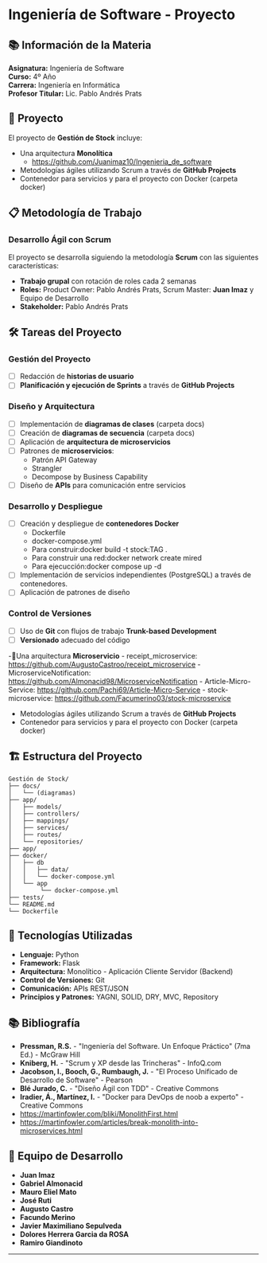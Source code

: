 # Ingeniería de Software - Proyecto

## 📚 Información de la Materia

**Asignatura:** Ingeniería de Software  
**Curso:** 4º Año  
**Carrera:** Ingeniería en Informática  
**Profesor Titular:** Lic. Pablo Andrés Prats  

## 🎯 Proyecto

El proyecto de **Gestión de Stock**  incluye:

- Una arquitectura **Monolítica** 
    - https://github.com/Juanimaz10/Ingenieria_de_software
- Metodologías ágiles utilizando Scrum a través de **GitHub Projects**
- Contenedor para servicios y para el proyecto con Docker (carpeta docker)

## 📋 Metodología de Trabajo

### Desarrollo Ágil con Scrum

El proyecto se desarrolla siguiendo la metodología **Scrum** con las siguientes características:

- **Trabajo grupal** con rotación de roles cada 2 semanas
- **Roles:** Product Owner: Pablo Andrés Prats, Scrum Master: **Juan Imaz** y Equipo de Desarrollo
- **Stakeholder:** Pablo Andrés Prats

## 🛠️ Tareas del Proyecto

### Gestión del Proyecto
- [ ] Redacción de **historias de usuario**
- [ ] **Planificación y ejecución de Sprints** a través de **GitHub Projects**

### Diseño y Arquitectura
- [ ] Implementación de **diagramas de clases** (carpeta docs)
- [ ] Creación de **diagramas de secuencia** (carpeta docs)
- [ ] Aplicación de **arquitectura de microservicios**
- [ ] Patrones de **microservicios**:
    - Patrón API Gateway
    - Strangler
    - Decompose by Business Capability
- [ ] Diseño de **APIs** para comunicación entre servicios

### Desarrollo y Despliegue
- [ ] Creación y despliegue de **contenedores Docker**
    - Dockerfile
    - docker-compose.yml
    - Para construir:docker build -t stock:TAG .
    - Para construir una red:docker network create mired
    - Para ejecucción:docker compose up -d
- [ ] Implementación de servicios independientes (PostgreSQL) a través de contenedores.
- [ ] Aplicación de patrones de diseño

### Control de Versiones
- [ ] Uso de **Git** con flujos de trabajo **Trunk-based Development**
- [ ] **Versionado** adecuado del código

 -🎯Una arquitectura **Microservicio** 
    - receipt_microservice: https://github.com/AugustoCastroo/receipt_microservice
    - MicroserviceNotification: https://github.com/Almonacid98/MicroserviceNotification
    - Article-Micro-Service: https://github.com/Pachi69/Article-Micro-Service
    - stock-microservice: https://github.com/Facumerino03/stock-microservice
- Metodologías ágiles utilizando Scrum a través de **GitHub Projects**
- Contenedor para servicios y para el proyecto con Docker (carpeta docker)

## 🏗️ Estructura del Proyecto

```
Gestión de Stock/
├── docs/
│   └── (diagramas)
├── app/
│   ├── models/
│   ├── controllers/
│   ├── mappings/
│   ├── services/
│   ├── routes/
│   └── repositories/
├── app/
├── docker/
│   ├── db
│   │   ├── data/
│   │   └── docker-compose.yml
│   └── app
│        └── docker-compose.yml
├── tests/
└── README.md
└── Dockerfile
```

## 🔧 Tecnologías Utilizadas

- **Lenguaje:** Python
- **Framework:** Flask
- **Arquitectura:** Monolítico - Aplicación Cliente Servidor (Backend)
- **Control de Versiones:** Git
- **Comunicación:** APIs REST/JSON
- **Principios y Patrones:** YAGNI, SOLID, DRY, MVC, Repository

## 📚 Bibliografía

- **Pressman, R.S.** - "Ingeniería del Software. Un Enfoque Práctico" (7ma Ed.) - McGraw Hill
- **Kniberg, H.** - "Scrum y XP desde las Trincheras" - InfoQ.com
- **Jacobson, I., Booch, G., Rumbaugh, J.** - "El Proceso Unificado de Desarrollo de Software" - Pearson
- **Blé Jurado, C.** - "Diseño Ágil con TDD" - Creative Commons
- **Iradier, Á., Martínez, I.** - "Docker para DevOps de noob a experto" - Creative Commons
- https://martinfowler.com/bliki/MonolithFirst.html
- https://martinfowler.com/articles/break-monolith-into-microservices.html

## 👥 Equipo de Desarrollo

- **Juan Imaz**
- **Gabriel Almonacid**
- **Mauro Eliel Mato**
- **José Ruti**
- **Augusto Castro**
- **Facundo Merino**
- **Javier Maximiliano Sepulveda**
- **Dolores Herrera Garcia da ROSA**
- **Ramiro Giandinoto**
---
